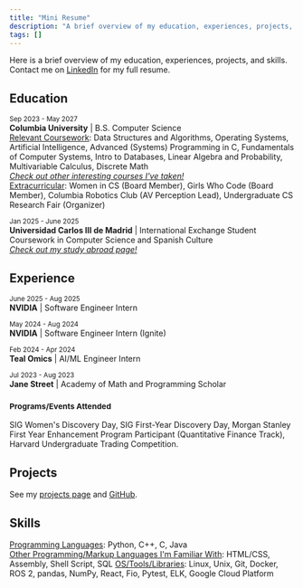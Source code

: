 ```yaml
---
title: "Mini Resume"
description: "A brief overview of my education, experiences, projects, and skills."
tags: []
---
```


Here is a brief overview of my education, experiences, projects, and skills. Contact me on <a href="https://linkedin.com/in/anncli" target="_blank" rel="noopener noreferrer">LinkedIn</a> for my full resume.

## Education

<small>Sep 2023 - May 2027</small><br>
**Columbia University** | B.S. Computer Science<br>
<u>Relevant Coursework</u>: Data Structures and Algorithms, Operating Systems, Artificial Intelligence, Advanced (Systems) Programming in C, Fundamentals of Computer Systems, Intro to Databases, Linear Algebra and Probability, Multivariable Calculus, Discrete Math<br>
<i><a href="./blog/fun-courses">Check out other interesting courses I've taken!</a></i><br>
<u>Extracurricular</u>: Women in CS (Board Member), Girls Who Code (Board Member), Columbia Robotics Club (AV Perception Lead), Undergraduate CS Research Fair (Organizer)

<small>Jan 2025 - June 2025</small><br>
**Universidad Carlos III de Madrid** | International Exchange Student<br>
Coursework in Computer Science and Spanish Culture<br>
<i><a href="./blog/study-abroad">Check out my study abroad page!</a></i>


## Experience

<small>June 2025 - Aug 2025</small><br>
**NVIDIA** | Software Engineer Intern

<small>May 2024 - Aug 2024</small><br>
**NVIDIA** | Software Engineer Intern (Ignite)

<small>Feb 2024 - Apr 2024</small><br>
**Teal Omics** | AI/ML Engineer Intern

<small>Jul 2023 - Aug 2023</small><br>
**Jane Street** | Academy of Math and Programming Scholar

### <small>Programs/Events Attended</small>
SIG Women's Discovery Day, SIG First-Year Discovery Day, Morgan Stanley First Year Enhancement Program Participant (Quantitative Finance Track), Harvard Undergraduate Trading Competition.


## Projects
See my <a href="./projects">projects page</a> and <a href="https://github.com/anncli" target="_blank" rel="noopener noreferrer">GitHub</a>.


## Skills

<u>Programming Languages</u>: Python, C++, C, Java<br>
<u>Other Programming/Markup Languages I'm Familiar With</u>: HTML/CSS, Assembly, Shell Script, SQL
<u>OS/Tools/Libraries</u>: Linux, Unix, Git, Docker, ROS 2, pandas, NumPy, React, Fio, Pytest, ELK, Google Cloud Platform